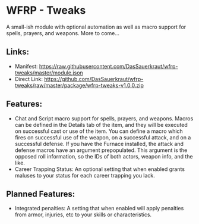 # WFRP - Tweaks
A small-ish module with optional automation as well as macro support for spells, prayers, and weapons. More to come...

## Links:
* Manifest: https://raw.githubusercontent.com/DasSauerkraut/wfrp-tweaks/master/module.json
* Direct Link: https://github.com/DasSauerkraut/wfrp-tweaks/raw/master/package/wfrp-tweaks-v1.0.0.zip

## Features:
* Chat and Script macro support for spells, prayers, and weapons. Macros can be defined in the Details tab of the item, and they will be executed on successful cast or use of the item. You can define a macro which fires on successful use of the weapon, on a successful attack, and on a successful defense. If you have the Furnace installed, the attack and defense macros have an argument prepopulated. This argument is the opposed roll information, so the IDs of both actors, weapon info, and the like.
* Career Trapping Status: An optional setting that when enabled grants maluses to your status for each career trapping you lack.

## Planned Features:
* Integrated penalties: A setting that when enabled will apply penalties from armor, injuries, etc to your skills or characteristics.
